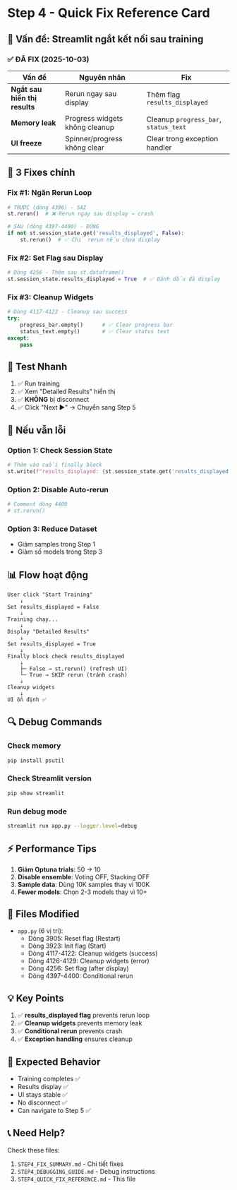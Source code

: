 # Step 4 - Quick Fix Reference Card

## 🐛 Vấn đề: Streamlit ngắt kết nối sau training

### ✅ ĐÃ FIX (2025-10-03)

| Vấn đề | Nguyên nhân | Fix |
|--------|-------------|-----|
| **Ngắt sau hiển thị results** | Rerun ngay sau display | Thêm flag `results_displayed` |
| **Memory leak** | Progress widgets không cleanup | Cleanup `progress_bar`, `status_text` |
| **UI freeze** | Spinner/progress không clear | Clear trong exception handler |

## 🔧 3 Fixes chính

### Fix #1: Ngăn Rerun Loop
```python
# TRƯỚC (dòng 4396) - SAI
st.rerun()  # ❌ Rerun ngay sau display → crash

# SAU (dòng 4397-4400) - ĐÚNG
if not st.session_state.get('results_displayed', False):
    st.rerun()  # ✅ Chỉ rerun nếu chưa display
```

### Fix #2: Set Flag sau Display
```python
# Dòng 4256 - Thêm sau st.dataframe()
st.session_state.results_displayed = True  # ✅ Đánh dấu đã display
```

### Fix #3: Cleanup Widgets
```python
# Dòng 4117-4122 - Cleanup sau success
try:
    progress_bar.empty()      # ✅ Clear progress bar
    status_text.empty()       # ✅ Clear status text
except:
    pass
```

## 🎯 Test Nhanh

1. ✅ Run training
2. ✅ Xem "Detailed Results" hiển thị
3. ✅ **KHÔNG** bị disconnect
4. ✅ Click "Next ▶" → Chuyển sang Step 5

## 🚨 Nếu vẫn lỗi

### Option 1: Check Session State
```python
# Thêm vào cuối finally block
st.write(f"results_displayed: {st.session_state.get('results_displayed')}")
```

### Option 2: Disable Auto-rerun
```python
# Comment dòng 4400
# st.rerun()
```

### Option 3: Reduce Dataset
- Giảm samples trong Step 1
- Giảm số models trong Step 3

## 📊 Flow hoạt động

```
User click "Start Training"
    ↓
Set results_displayed = False
    ↓
Training chạy...
    ↓
Display "Detailed Results"
    ↓
Set results_displayed = True
    ↓
Finally block check results_displayed
    ↓
    ├─ False → st.rerun() (refresh UI)
    └─ True → SKIP rerun (tránh crash)
    ↓
Cleanup widgets
    ↓
UI ổn định ✅
```

## 🔍 Debug Commands

### Check memory
```bash
pip install psutil
```

### Check Streamlit version
```bash
pip show streamlit
```

### Run debug mode
```bash
streamlit run app.py --logger.level=debug
```

## ⚡ Performance Tips

1. **Giảm Optuna trials**: 50 → 10
2. **Disable ensemble**: Voting OFF, Stacking OFF
3. **Sample data**: Dùng 10K samples thay vì 100K
4. **Fewer models**: Chọn 2-3 models thay vì 10+

## 📝 Files Modified

- `app.py` (6 vị trí):
  - Dòng 3905: Reset flag (Restart)
  - Dòng 3923: Init flag (Start)
  - Dòng 4117-4122: Cleanup widgets (success)
  - Dòng 4126-4129: Cleanup widgets (error)
  - Dòng 4256: Set flag (after display)
  - Dòng 4397-4400: Conditional rerun

## 💡 Key Points

1. ✅ **results_displayed flag** prevents rerun loop
2. ✅ **Cleanup widgets** prevents memory leak
3. ✅ **Conditional rerun** prevents crash
4. ✅ **Exception handling** ensures cleanup

## 🎉 Expected Behavior

- Training completes ✅
- Results display ✅
- UI stays stable ✅
- No disconnect ✅
- Can navigate to Step 5 ✅

## 📞 Need Help?

Check these files:
1. `STEP4_FIX_SUMMARY.md` - Chi tiết fixes
2. `STEP4_DEBUGGING_GUIDE.md` - Debug instructions
3. `STEP4_QUICK_FIX_REFERENCE.md` - This file
